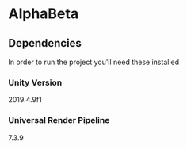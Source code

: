 # AlphaBeta

## Dependencies
In order to run the project you'll need these installed

### Unity Version
2019.4.9f1

### Universal Render Pipeline
7.3.9
